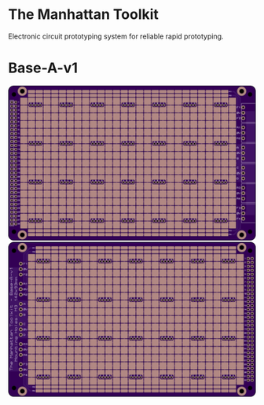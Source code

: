 # The Manhattan Toolkit

Electronic circuit prototyping system for reliable rapid prototyping.

# Base-A-v1

<img src="images/Base-A-v1/Base-A-v1-Top.png" width="800">

<img src="images/Base-A-v1/Base-A-v1-Bottom.png" width="800">

